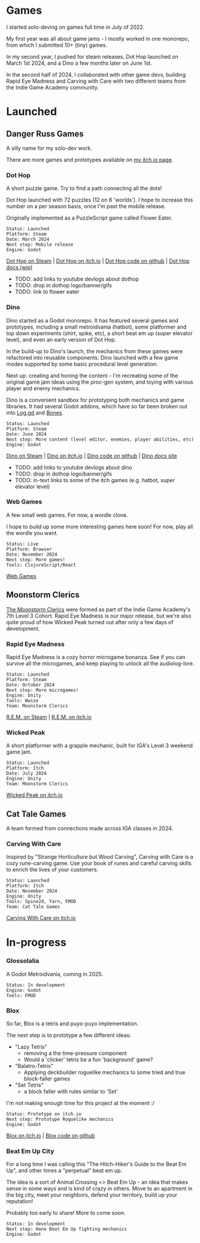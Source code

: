 # Games


I started solo-deving on games full time in July of 2022.

My first year was all about game jams - I mostly worked in one monorepo, from which I submitted 10+ (tiny) games.

In my second year, I pushed for steam releases. Dot Hop launched on
March 1st 2024, and a Dino a few months later on June 1st.

In the second half of 2024, I collaborated with other game devs,
building Rapid Eye Madness and Carving with Care with two different teams from the Indie Game Academy community.

# Launched

## Danger Russ Games

A silly name for my solo-dev work.

There are more games and prototypes available on [my itch.io page](https://russmatney.itch.io).

### Dot Hop

A short puzzle game. Try to find a path connecting all the dots!

Dot Hop launched with 72 puzzles (12 on 6 'worlds'). I hope to increase this
number on a per season basis, once I'm past the mobile release.

Originally implemented as a PuzzleScript game called Flower Eater.

```
Status: Launched
Platform: Steam
Date: March 2024
Next step: Mobile release
Engine: Godot
```

[Dot Hop on Steam](https://store.steampowered.com/app/2779710/Dot_Hop)
| [Dot Hop on itch.io](https://russmatney.itch.io/dothop)
| [Dot Hop code on github](https://github.com/russmatney/dothop)
| [Dot Hop docs (wip)](https://russmatney.github.io/dothop)

- TODO: add links to youtube devlogs about dothop
- TODO: drop in dothop logo/banner/gifs
- TODO: link to flower eater

### Dino

Dino started as a Godot monorepo. It has featured several games and prototypes,
including a small metroidvania (hatbot), some platformer and top down
experiments (shirt, spike, etc), a short beat em up (super elevator level), and
even an early version of Dot Hop.

In the build-up to Dino's launch, the mechanics from these games were
refactored into reusable components. Dino launched with a few game modes
supported by some basic procedural level generation.

Next up: creating and honing the content - I'm recreating some of the original
game jam ideas using the proc-gen system, and toying with various player and
enemy mechanics.

Dino is a convenient sandbox for prototyping both mechanics and game libraries.
It had several Godot addons, which have so far been
broken out into [Log.gd](https://github.com/russmatney/log.gd) and [Bones](https://github.com/russmatney/bones).

```
Status: Launched
Platform: Steam
Date: June 2024
Next step: More content (level editor, enemies, player abilities, etc)
Engine: Godot
```

[Dino on Steam](https://store.steampowered.com/app/2589550/Dino)
| [Dino on itch.io](https://russmatney.itch.io/dino)
| [Dino code on github](https://github.com/russmatney/dino)
| [Dino docs site](https://russmatney.github.io/dino)

- TODO: add links to youtube devlogs about dino
- TODO: drop in dothop logo/banner/gifs
- TODO: in-text links to some of the itch games (e.g. hatbot, super elevator level)

### Web Games

A few small web games. For now, a wordle clone.

I hope to build up some more interesting games here soon! For now, play all the
wordle you want.

```
Status: Live
Platform: Browser
Date: November 2024
Next step: More games!
Tools: ClojureScript/React
```

[Web Games](https://games.russmatney.com/)

## Moonstorm Clerics

[The Moonstorm Clerics](https://moonstorm-clerics.carrd.co) were formed as part of the Indie Game Academy's 7th Level
3 Cohort. Rapid Eye Madness is our major release, but we're also quite proud of
how Wicked Peak turned out after only a few days of development.

### Rapid Eye Madness

Rapid Eye Madness is a cozy horror microgame bonanza. See if you can survive all
the microgames, and keep playing to unlock all the audiolog-lore.

```
Status: Launched
Platform: Steam
Date: October 2024
Next step: More microgames!
Engine: Unity
Tools: Wwise
Team: Moonstorm Clerics
```

[R.E.M. on Steam](https://store.steampowered.com/app/3248030/Rapid_Eye_Madness)
| [R.E.M. on itch.io](https://moonstorm-clerics.itch.io/rapid-eye-madness)


### Wicked Peak

A short platformer with a grapple mechanic, built for IGA's Level 3 weekend
game jam.

```
Status: Launched
Platform: Itch
Date: July 2024
Engine: Unity
Team: Moonstorm Clerics
```

[Wicked Peak on itch.io](https://moonstorm-clerics.itch.io/wicked-peak)

## Cat Tale Games

A team formed from connections made across IGA classes in 2024.

### Carving With Care

Inspired by "Strange Horticulture but Wood Carving", Carving with Care is a
cozy rune-carving game. Use your book of runes and careful carving skills to enrich the lives of your customers.

```
Status: Launched
Platform: Itch
Date: November 2024
Engine: Unity
Tools: Spine2d, Yarn, FMOD
Team: Cat Tale Games
```

[Carving With Care on itch.io](https://cattalegames.itch.io/carving-with-care)

# In-progress

### Glossolalia

A Godot Metroidvania, coming in 2025.

```
Status: In development
Engine: Godot
Tools: FMOD
```

### Blox

So far, Blox is a tetris and puyo-puyo implementation.

The next step is to prototype a few different ideas:

- "Lazy Tetris"
  - removing a the time-pressure component
  - Would a 'clicker' tetris be a fun 'background' game?
- "Balatro-Tetris"
  - Applying deckbuilder roguelike mechanics to some tried and true block-faller
  games
- "Set Tetris"
  - a block faller with rules similar to 'Set'

I'm not making enough time for this project at the moment :/

```
Status: Prototype on itch.io
Next step: Prototype Roguelike mechanics
Engine: Godot
```

[Blox on itch.io](https://russmatney.itch.io/blox)
| [Blox code on github](https://github.com/russmatney/blox)

### Beat Em Up City

For a long time I was calling this "The Hitch-Hiker's Guide to the Beat Em Up",
and other times a "perpetual" beat em up.

The idea is a sort of Animal Crossing <> Beat Em Up - an idea that makes sense
in some ways and is kind of crazy in others. Move to an apartment in the big
city, meet your neighbors, defend your territory, build up your reputation!

Probably too early to share! More to come soon.

```
Status: In development
Next step: Hone Beat Em Up fighting mechanics
Engine: Godot
```
